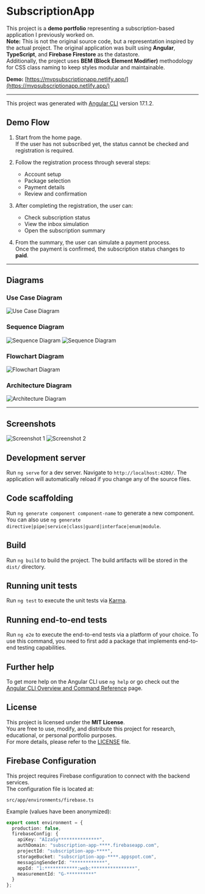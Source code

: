 # SubscriptionApp

This project is a **demo portfolio** representing a subscription-based application I previously worked on.  
**Note:** This is not the original source code, but a representation inspired by the actual project. The original application was built using **Angular**, **TypeScript**, and **Firebase Firestore** as the datastore.  
Additionally, the project uses **BEM (Block Element Modifier)** methodology for CSS class naming to keep styles modular and maintainable.

**Demo:** [https://mvpsubscriptionapp.netlify.app/](https://mvpsubscriptionapp.netlify.app/)

---

This project was generated with [Angular CLI](https://github.com/angular/angular-cli) version 17.1.2.

## Demo Flow

1. Start from the home page.  
   If the user has not subscribed yet, the status cannot be checked and registration is required.

2. Follow the registration process through several steps:  
   - Account setup  
   - Package selection  
   - Payment details  
   - Review and confirmation  

3. After completing the registration, the user can:  
   - Check subscription status  
   - View the inbox simulation  
   - Open the subscription summary  

4. From the summary, the user can simulate a payment process.  
   Once the payment is confirmed, the subscription status changes to **paid**.

---

## Diagrams

### Use Case Diagram
![Use Case Diagram](doc/demo-spec.use-case-diagram.png)

### Sequence Diagram
![Sequence Diagram](doc/demo-flow.sequence-diagram.png)
![Sequence Diagram](doc/reactive-state-transition.sequence-diagram.png)

### Flowchart Diagram
![Flowchart Diagram](doc/compre.flowchart.png)

### Architecture Diagram
![Architecture Diagram](doc/demo-stack.architecture-diagram.png)

---

## Screenshots

![Screenshot 1](doc/screenshot-1.png)
![Screenshot 2](doc/screenshot-2.png)

## Development server

Run `ng serve` for a dev server. Navigate to `http://localhost:4200/`. The application will automatically reload if you change any of the source files.

## Code scaffolding

Run `ng generate component component-name` to generate a new component. You can also use `ng generate directive|pipe|service|class|guard|interface|enum|module`.

## Build

Run `ng build` to build the project. The build artifacts will be stored in the `dist/` directory.

## Running unit tests

Run `ng test` to execute the unit tests via [Karma](https://karma-runner.github.io).

## Running end-to-end tests

Run `ng e2e` to execute the end-to-end tests via a platform of your choice. To use this command, you need to first add a package that implements end-to-end testing capabilities.

## Further help

To get more help on the Angular CLI use `ng help` or go check out the [Angular CLI Overview and Command Reference](https://angular.io/cli) page.


## License

This project is licensed under the **MIT License**.  
You are free to use, modify, and distribute this project for research, educational, or personal portfolio purposes.  
For more details, please refer to the [LICENSE](LICENSE) file.

## Firebase Configuration

This project requires Firebase configuration to connect with the backend services.  
The configuration file is located at:

```
src/app/environments/firebase.ts
```

Example (values have been anonymized):

```ts
export const environment = {
  production: false,
  firebaseConfig: {
    apiKey: "AIzaSy***************",
    authDomain: "subscription-app-****.firebaseapp.com",
    projectId: "subscription-app-****",
    storageBucket: "subscription-app-****.appspot.com",
    messagingSenderId: "************",
    appId: "1:************:web:****************",
    measurementId: "G-**********"
  }
};
```
